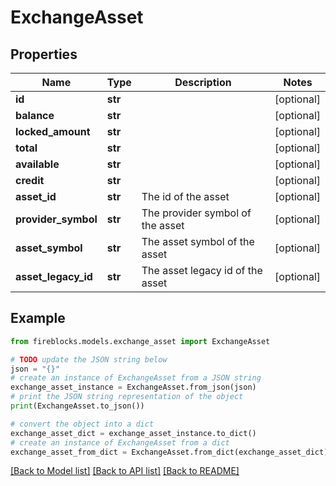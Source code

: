 # ExchangeAsset


## Properties

Name | Type | Description | Notes
------------ | ------------- | ------------- | -------------
**id** | **str** |  | [optional] 
**balance** | **str** |  | [optional] 
**locked_amount** | **str** |  | [optional] 
**total** | **str** |  | [optional] 
**available** | **str** |  | [optional] 
**credit** | **str** |  | [optional] 
**asset_id** | **str** | The id of the asset | [optional] 
**provider_symbol** | **str** | The provider symbol of the asset | [optional] 
**asset_symbol** | **str** | The asset symbol of the asset | [optional] 
**asset_legacy_id** | **str** | The asset legacy id of the asset | [optional] 

## Example

```python
from fireblocks.models.exchange_asset import ExchangeAsset

# TODO update the JSON string below
json = "{}"
# create an instance of ExchangeAsset from a JSON string
exchange_asset_instance = ExchangeAsset.from_json(json)
# print the JSON string representation of the object
print(ExchangeAsset.to_json())

# convert the object into a dict
exchange_asset_dict = exchange_asset_instance.to_dict()
# create an instance of ExchangeAsset from a dict
exchange_asset_from_dict = ExchangeAsset.from_dict(exchange_asset_dict)
```
[[Back to Model list]](../README.md#documentation-for-models) [[Back to API list]](../README.md#documentation-for-api-endpoints) [[Back to README]](../README.md)


